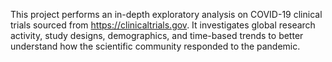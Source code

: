 This project performs an in-depth exploratory analysis on COVID-19 clinical trials sourced from https://clinicaltrials.gov.
It investigates global research activity, study designs, demographics, and time-based trends to better understand how the scientific community responded to the pandemic.
